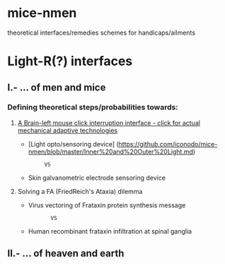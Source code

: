 # mice-nmen
theoretical interfaces/remedies schemes for handicaps/ailments

# Light-R(?) interfaces

## I.- ... of men and mice
### Defining theoretical steps/probabilities towards:

1. [A Brain-left mouse click interruption interface - click for actual mechanical adaptive technologies](https://github.com/iconodo/mice-nmen/blob/master/A%20devices%20review.md)

    * [Light opto/sensoring device] (https://github.com/iconodo/mice-nmen/blob/master/Inner%20and%20Outer%20Light.md)
    
               VS
               
    * Skin galvanometric electrode sensoring device
    
2. Solving a FA (FriedReich's Ataxia) dilemma

   * Virus vectoring of Frataxin protein synthesis message
   
                VS
   
   * Human recombinant frataxin infiltration at spinal ganglia 
     
## II.- ... of heaven and earth
